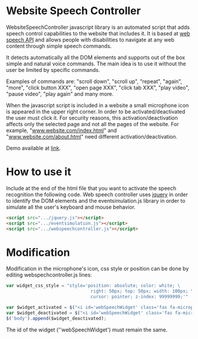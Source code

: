 # Website Speech Controller
WebsiteSpeechController javascript library is an automated script that adds speech control capabilities to the website that includes it. It is based at [web speech API](https://developer.mozilla.org/en-US/docs/Web/API/Web_Speech_API) and allows people with disabilities to navigate at any web content through simple speech commands. 

It detects automatically all the DOM elements and supports out of the box simple and natural voice commands. The main idea is to use it without the user be limited by specific commands. 

Examples of commands are: "scroll down", "scroll up", "repeat", "again", "more", "click button XXX", "open page XXX", "click tab XXX", "play video", "pause video", "play again" and many more.

When the javascript script is included in a website a small microphone icon is appeared in the upper right corner. In order to be activated/deactivated the user must click it.  For security reasons, this activation/deactivation affects only the selected page and not all the pages of the website. For example, "www.website.com/index.html" and "www.website.com/about.html" need different activation/deactivation.  

Demo available at [link](https://athanasiosoikonomou.github.io/websiteSpeechController/demo).

# How to use it
Include at the end of the html file that you want to activate the speech recognition the following code. Web speech controller uses [jquery](https://jquery.com/) in order to identify the DOM elements and the eventsimulation.js library in order to simulate all the user's keyboard and mouse behavior. 

```html
<script src=".../jquery.js"></script>
<script src=".../eventsimulation.js"></script>
<script src=".../webspeechcontroller.js"></script>
```

# Modification
Modification in the microphone's icon, css style or position can be done by editing webspechcontroller.js lines:

```javascript
var widget_css_style = "style='position: absolute; color: white; \
                                right: 50px; top: 50px; width: 100px; \
                                cursor: pointer; z-index: 99999999;'" 

var $widget_activated = $("<i id='webSpeechWidget' class='fas fa-microphone'" + widget_css_style + "/></i>");
var $widget_deactivated = $("<i id='webSpeechWidget' class='fas fa-microphone-slash'" + widget_css_style + "/></i>");
$('body').append($widget_deactivated);
```

The id of the widget (''webSpeechWidget') must remain the same.
